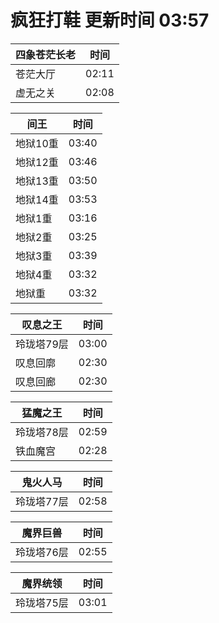 # 疯狂打鞋 更新时间 03:57

| 四象苍茫长老   | 时间    |
|--------|-------|
| 苍茫大厅 | 02:11 |
| 虚无之关 | 02:08 |

| 间王   | 时间    |
|--------|-------|
| 地狱10重 | 03:40 |
| 地狱12重 | 03:46 |
| 地狱13重 | 03:50 |
| 地狱14重 | 03:53 |
| 地狱1重 | 03:16 |
| 地狱2重 | 03:25 |
| 地狱3重 | 03:39 |
| 地狱4重 | 03:32 |
| 地狱重 | 03:32 |

| 叹息之王   | 时间    |
|--------|-------|
| 玲珑塔79层 | 03:00 |
| 叹息回廓 | 02:30 |
| 叹息回廊 | 02:30 |

| 猛魔之王   | 时间    |
|--------|-------|
| 玲珑塔78层 | 02:59 |
| 铁血魔宫 | 02:28 |

| 鬼火人马   | 时间    |
|--------|-------|
| 玲珑塔77层 | 02:58 |

| 魔界巨兽   | 时间    |
|--------|-------|
| 玲珑塔76层 | 02:55 |

| 魔界统领   | 时间    |
|--------|-------|
| 玲珑塔75层 | 03:01 |